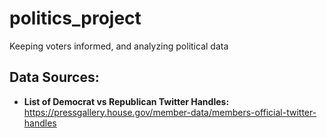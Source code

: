 # politics_project
Keeping voters informed, and analyzing political data


## Data Sources: 
- **List of Democrat vs Republican Twitter Handles:** https://pressgallery.house.gov/member-data/members-official-twitter-handles 